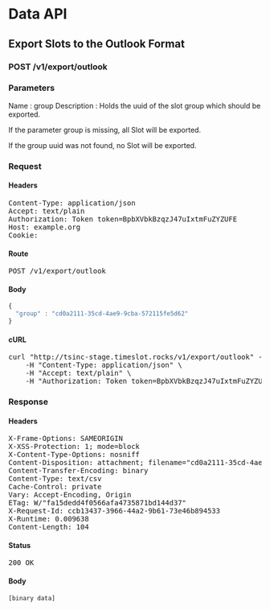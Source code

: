 # Data API

## Export Slots to the Outlook Format

### POST /v1/export/outlook

### Parameters

Name : group
Description : Holds the uuid of the slot group which should be exported.

If the parameter group is missing, all Slot will be exported.

If the group uuid was not found, no Slot will be exported.

### Request

#### Headers

<pre>Content-Type: application/json
Accept: text/plain
Authorization: Token token=BpbXVbkBzqzJ47uIxtmFuZYZUFE
Host: example.org
Cookie: </pre>

#### Route

<pre>POST /v1/export/outlook</pre>

#### Body
```javascript
{
  "group" : "cd0a2111-35cd-4ae9-9cba-572115fe5d62"
}
```


#### cURL

<pre class="request">curl &quot;http://tsinc-stage.timeslot.rocks/v1/export/outlook&quot; -d &#39;{&quot;group&quot;:&quot;cd0a2111-35cd-4ae9-9cba-572115fe5d62&quot;}&#39; -X POST \
	-H &quot;Content-Type: application/json&quot; \
	-H &quot;Accept: text/plain&quot; \
	-H &quot;Authorization: Token token=BpbXVbkBzqzJ47uIxtmFuZYZUFE&quot;</pre>

### Response

#### Headers

<pre>X-Frame-Options: SAMEORIGIN
X-XSS-Protection: 1; mode=block
X-Content-Type-Options: nosniff
Content-Disposition: attachment; filename=&quot;cd0a2111-35cd-4ae9-9cba-572115fe5d62.csv&quot;
Content-Transfer-Encoding: binary
Content-Type: text/csv
Cache-Control: private
Vary: Accept-Encoding, Origin
ETag: W/&quot;fa15dedd4f0566afa4735871bd144d37&quot;
X-Request-Id: ccb13437-3966-44a2-9b61-73e46b894533
X-Runtime: 0.009638
Content-Length: 104</pre>

#### Status

<pre>200 OK</pre>

#### Body

```javascript
[binary data]
```

